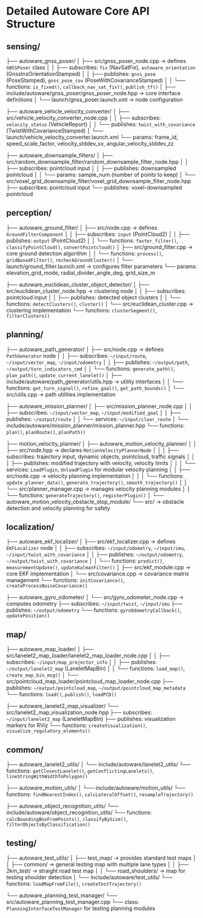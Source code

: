 # Detailed Autoware Core API Structure

## sensing/
├── autoware_gnss_poser/
│   ├── src/gnss_poser_node.cpp → defines `GNSSPoser` class
│   │   ├── subscribes: `fix` (NavSatFix), `autoware_orientation` (GnssInsOrientationStamped)
│   │   ├── publishes: `gnss_pose` (PoseStamped), `gnss_pose_cov` (PoseWithCovarianceStamped)
│   │   └── functions: `is_fixed()`, `callback_nav_sat_fix()`, `publish_tf()`
│   ├── include/autoware/gnss_poser/gnss_poser_node.hpp → core interface definitions
│   └── launch/gnss_poser.launch.xml → node configuration

├── autoware_vehicle_velocity_converter/
│   ├── src/vehicle_velocity_converter_node.cpp
│   │   ├── subscribes: `velocity_status` (VehicleReport)
│   │   └── publishes: `twist_with_covariance` (TwistWithCovarianceStamped)
│   └── launch/vehicle_velocity_converter.launch.xml
        └── params: frame_id, speed_scale_factor, velocity_stddev_xx, angular_velocity_stddev_zz

├── autoware_downsample_filters/
│   ├── src/random_downsample_filter/random_downsample_filter_node.hpp
│   │   ├── subscribes: pointcloud input
│   │   ├── publishes: downsampled pointcloud
│   │   └── params: sample_num (number of points to keep)
│   └── src/voxel_grid_downsample_filter/voxel_grid_downsample_filter_node.hpp
        ├── subscribes: pointcloud input
        └── publishes: voxel-downsampled pointcloud

## perception/
├── autoware_ground_filter/
│   ├── src/node.cpp → defines `GroundFilterComponent`
│   │   ├── subscribes: `input` (PointCloud2)
│   │   ├── publishes: `output` (PointCloud2)
│   │   └── functions: `faster_filter()`, `classifyPointCloud()`, `convertPointcloud()`
│   ├── src/ground_filter.cpp → core ground detection algorithm
│   │   └── functions: `process()`, `gridBasedFilter()`, `recheckGroundCluster()`
│   └── launch/ground_filter.launch.xml → configures filter parameters
        └── params: elevation_grid_mode, radial_divider_angle_deg, grid_size_m

├── autoware_euclidean_cluster_object_detector/
│   ├── src/euclidean_cluster_node.hpp → clustering node
│   │   ├── subscribes: pointcloud input
│   │   ├── publishes: detected object clusters
│   │   └── functions: `detectClusters()`, `cluster()`
│   └── src/euclidean_cluster.cpp → clustering implementation
        └── functions: `clusterSegment()`, `filterClusters()`

## planning/
├── autoware_path_generator/
│   ├── src/node.cpp → defines `PathGenerator` node
│   │   ├── subscribes: `~/input/route`, `~/input/vector_map`, `~/input/odometry`
│   │   ├── publishes: `~/output/path`, `~/output/turn_indicators_cmd`
│   │   └── functions: `generate_path()`, `plan_path()`, `update_current_lanelet()`
│   ├── include/autoware/path_generator/utils.hpp → utility interfaces
│   │   └── functions: `get_turn_signal()`, `refine_goal()`, `get_path_bounds()`
│   └── src/utils.cpp → path utilities implementation

├── autoware_mission_planner/
│   ├── src/mission_planner_node.cpp
│   │   ├── subscribes: `~/input/vector_map`, `~/input/modified_goal`
│   │   ├── publishes: `~/output/route`
│   │   └── services: `~/input/clear_route`
│   └── include/autoware/mission_planner/mission_planner.hpp
        └── functions: `plan()`, `planRoute()`, `planPath()`

├── motion_velocity_planner/
│   ├── autoware_motion_velocity_planner/
│   │   ├── src/node.hpp → declares `MotionVelocityPlannerNode`
│   │   │   ├── subscribes: trajectory input, dynamic objects, pointcloud, traffic signals
│   │   │   ├── publishes: modified trajectory with velocity, velocity limits
│   │   │   └── services: `LoadPlugin`, `UnloadPlugin` for modular velocity planning
│   │   ├── src/node.cpp → velocity planning implementation
│   │   │   └── functions: `update_planner_data()`, `generate_trajectory()`, `smooth_trajectory()`
│   │   └── src/planner_manager.cpp → manages velocity planning modules
│   │       └── functions: `generateTrajectory()`, `registerPlugin()`
│   └── autoware_motion_velocity_obstacle_stop_module/
        └── src/ → obstacle detection and velocity planning for safety

## localization/
├── autoware_ekf_localizer/
│   ├── src/ekf_localizer.cpp → defines `EKFLocalizer` node
│   │   ├── subscribes: `~/input/odometry`, `~/input/imu`, `~/input/twist_with_covariance`
│   │   ├── publishes: `~/output/odometry`, `~/output/twist_with_covariance`
│   │   └── functions: `predict()`, `measurementUpdate()`, `updateKalmanFilter()`
│   ├── src/ekf_module.cpp → core EKF implementation
│   └── src/covariance.cpp → covariance matrix management
        └── functions: `initCovariance()`, `createProcessNoiseCovariance()`

├── autoware_gyro_odometer/
│   └── src/gyro_odometer_node.cpp → computes odometry
        ├── subscribes: `~/input/twist`, `~/input/imu`
        ├── publishes: `~/output/odometry`
        └── functions: `gyroOdometryCallback()`, `updatePosition()`

## map/
├── autoware_map_loader/
│   ├── src/lanelet2_map_loader/lanelet2_map_loader_node.cpp
│   │   ├── subscribes: `~/input/map_projector_info`
│   │   ├── publishes: `~/output/lanelet2_map` (LaneletMapBin)
│   │   └── functions: `load_map()`, `create_map_bin_msg()`
│   └── src/pointcloud_map_loader/pointcloud_map_loader_node.cpp
        ├── publishes: `~/output/pointcloud_map`, `~/output/pointcloud_map_metadata`
        └── functions: `load()`, `publish()`, `loadPCD()`

├── autoware_lanelet2_map_visualizer/
    └── src/lanelet2_map_visualization_node.hpp
        ├── subscribes: `~/input/lanelet2_map` (LaneletMapBin)
        ├── publishes: visualization markers for RViz
        └── functions: `createVisualization()`, `visualize_regulatory_elements()`

## common/
├── autoware_lanelet2_utils/
│   └── include/autoware/lanelet2_utils/
        └── functions: `getClosestLanelet()`, `getConflictingLanelets()`, `lineStringWithWidthToPolygon()`

├── autoware_motion_utils/
│   └── include/autoware/motion_utils/
        └── functions: `findNearestIndex()`, `calcLateralOffset()`, `resampleTrajectory()`

├── autoware_object_recognition_utils/
    └── include/autoware/object_recognition_utils/
        └── functions: `calcBoundingBoxFromPoints()`, `classifyBySize()`, `filterObjectsByClassification()`

## testing/
├── autoware_test_utils/
│   ├── test_map/ → provides standard test maps
│   │   ├── common/ → general testing map with multiple lane types
│   │   ├── 2km_test/ → straight road test map
│   │   └── road_shoulders/ → map for testing shoulder detection
│   └── include/autoware/test_utils/
        └── functions: `loadMapFromFile()`, `createTestTrajectory()`

└── autoware_planning_test_manager/
    └── src/autoware_planning_test_manager.cpp
        └── class: `PlanningInterfaceTestManager` for testing planning modules